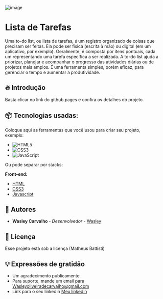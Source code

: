                      
![image](https://github.com/wasleyfps/To-do-list/assets/88601440/e08f68f8-d0b8-4cf9-a911-cf04e4ae1559)


# Lista de Tarefas

Uma to-do list, ou lista de tarefas, é um registro organizado de coisas que precisam ser feitas. Ela pode ser física (escrita à mão) ou digital (em um aplicativo, por exemplo). Geralmente, é composta por itens pontuais, cada um representando uma tarefa específica a ser realizada. A to-do list ajuda a priorizar, planejar e acompanhar o progresso das atividades diárias ou de projetos mais amplos. É uma ferramenta simples, porém eficaz, para gerenciar o tempo e aumentar a produtividade.

## 🔥 Introdução

Basta clicar no link do github pages e confira os detalhes do projeto.

## 📦 Tecnologias usadas:

Coloque aqui as ferramentas que você usou para criar seu projeto, exemplo:

* ![HTML5](https://img.shields.io/badge/html5-%23E34F26.svg?style=for-the-badge&logo=html5&logoColor=white)
* ![CSS3](https://img.shields.io/badge/css3-%231572B6.svg?style=for-the-badge&logo=css3&logoColor=white)
* ![JavaScript](https://img.shields.io/badge/javascript-%23323330.svg?style=for-the-badge&logo=javascript&logoColor=%23F7DF1E)

Ou pode separar por stacks:

**Front-end:**
* [HTML](https://developer.mozilla.org/pt-BR/docs/Web/HTML)
* [CSS3](https://developer.mozilla.org/pt-BR/docs/Web/CSS)
* [Javascript](https://developer.mozilla.org/pt-BR/docs/Web/JavaScript)

## 👷 Autores

* **Wasley Carvalho** - *Desenvolvedor* - [Wasley](https://github.com/wasleyfps)


## 📄 Licença

Esse projeto está sob a licença (Matheus Battisti)



## 💡 Expressões de gratidão

* Um agradecimento publicamente.
* Para suporte, mande um email para Wasleyoliveiradecarvalho@gmail.com
* Link para o seu linkedin [Meu linkedin](https://www.linkedin.com/in/wasleyfps/)

